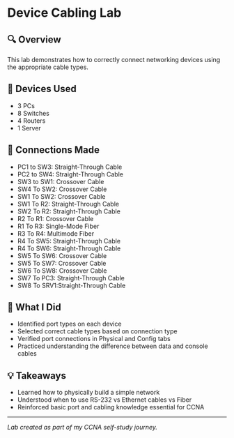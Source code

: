 # Device Cabling Lab

## 🔍 Overview

This lab demonstrates how to correctly connect networking devices using the appropriate cable types.

## 🧰 Devices Used

- 3 PCs
- 8 Switches
- 4 Routers
- 1 Server

## 🔌 Connections Made

- PC1 to SW3: Straight-Through Cable
- PC2 to SW4: Straight-Through Cable
- SW3 to SW1: Crossover Cable 
- SW4 To SW2: Crossover Cable
- SW1 To SW2: Crossover Cable
- SW1 To R2:  Straight-Through Cable 
- SW2 To R2:  Straight-Through Cable
- R2 To R1:   Crossover Cable
- R1 To R3:   Single-Mode Fiber 
- R3 To R4:   Multimode Fiber
- R4 To SW5:  Straight-Through Cable
- R4 To SW6:  Straight-Through Cable 
- SW5 To SW6: Crossover Cable 
- SW5 To SW7: Crossover Cable
- SW6 To SW8: Crossover Cable
- SW7 To PC3: Straight-Through Cable 
- SW8 To SRV1:Straight-Through Cable 



## 🧪 What I Did

- Identified port types on each device
- Selected correct cable types based on connection type
- Verified port connections in Physical and Config tabs
- Practiced understanding the difference between data and console cables

## 💡 Takeaways

- Learned how to physically build a simple network
- Understood when to use RS-232 vs Ethernet cables vs Fiber
- Reinforced basic port and cabling knowledge essential for CCNA

---

*Lab created as part of my CCNA self-study journey.*
